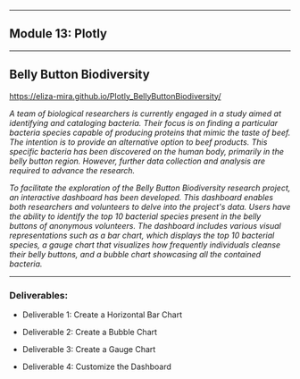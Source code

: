***

## Module 13: Plotly

***

## Belly Button Biodiversity
https://eliza-mira.github.io/Plotly_BellyButtonBiodiversity/

*A team of biological researchers is currently engaged in a study aimed at identifying and cataloging bacteria. Their focus is on finding a particular bacteria species capable of producing proteins that mimic the taste of beef. The intention is to provide an alternative option to beef products. This specific bacteria has been discovered on the human body, primarily in the belly button region. However, further data collection and analysis are required to advance the research.*

*To facilitate the exploration of the Belly Button Biodiversity research project, an interactive dashboard has been developed. This dashboard enables both researchers and volunteers to delve into the project's data. Users have the ability to identify the top 10 bacterial species present in the belly buttons of anonymous volunteers. The dashboard includes various visual representations such as a bar chart, which displays the top 10 bacterial species, a gauge chart that visualizes how frequently individuals cleanse their belly buttons, and a bubble chart showcasing all the contained bacteria.*

___
### Deliverables:


- Deliverable 1: Create a Horizontal Bar Chart

- Deliverable 2: Create a Bubble Chart

- Deliverable 3: Create a Gauge Chart

- Deliverable 4: Customize the Dashboard

